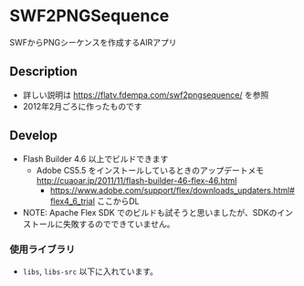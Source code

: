 # SWF2PNGSequence

SWFからPNGシーケンスを作成するAIRアプリ

## Description

- 詳しい説明は https://flatv.fdempa.com/swf2pngsequence/ を参照
- 2012年2月ごろに作ったものです

## Develop

- Flash Builder 4.6 以上でビルドできます
  * Adobe CS5.5 をインストールしているときのアップデートメモ http://cuaoar.jp/2011/11/flash-builder-46-flex-46.html
    * https://www.adobe.com/support/flex/downloads_updaters.html#flex4_6_trial ここからDL
- NOTE: Apache Flex SDK でのビルドも試そうと思いましたが、SDKのインストールに失敗するのでできていません。

### 使用ライブラリ

- `libs`, `libs-src` 以下に入れています。
